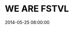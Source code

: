 ---
layout: post
title:  "WE ARE FSTVL"
date:   2014-05-25 08:00:00
categories: work
client: We Are FSTVL
excerpt: Facebook, iOS, Android Application & Digital Advertising
background: ua-wearefstvl-background.jpg
image: ua-wearefstvl-thumb.png
logo: ua-wearefstvl-logo.png
css: wearefstvl
---